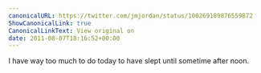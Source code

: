 ```yaml
---
canonicalURL: https://twitter.com/jmjordan/status/100269189876559872
ShowCanonicalLink: true
CanonicalLinkText: View original on
date: 2011-08-07T18:16:52+00:00
---
```

I have way too much to do today to have slept until sometime after noon.